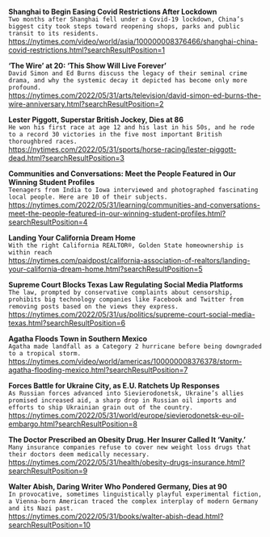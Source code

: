 **Shanghai to Begin Easing Covid Restrictions After Lockdown**\
`Two months after Shanghai fell under a Covid-19 lockdown, China’s biggest city took steps toward reopening shops, parks and public transit to its residents.`\
https://nytimes.com/video/world/asia/100000008376466/shanghai-china-covid-restrictions.html?searchResultPosition=1

**‘The Wire’ at 20: ‘This Show Will Live Forever’**\
`David Simon and Ed Burns discuss the legacy of their seminal crime drama, and why the systemic decay it depicted has become only more profound.`\
https://nytimes.com/2022/05/31/arts/television/david-simon-ed-burns-the-wire-anniversary.html?searchResultPosition=2

**Lester Piggott, Superstar British Jockey, Dies at 86**\
`He won his first race at age 12 and his last in his 50s, and he rode to a record 30 victories in the five most important British thoroughbred races.`\
https://nytimes.com/2022/05/31/sports/horse-racing/lester-piggott-dead.html?searchResultPosition=3

**Communities and Conversations: Meet the People Featured in Our Winning Student Profiles**\
`Teenagers from India to Iowa interviewed and photographed fascinating local people. Here are 10 of their subjects.`\
https://nytimes.com/2022/05/31/learning/communities-and-conversations-meet-the-people-featured-in-our-winning-student-profiles.html?searchResultPosition=4

**Landing Your California Dream Home**\
`With the right California REALTOR®, Golden State homeownership is within reach`\
https://nytimes.com/paidpost/california-association-of-realtors/landing-your-california-dream-home.html?searchResultPosition=5

**Supreme Court Blocks Texas Law Regulating Social Media Platforms**\
`The law, prompted by conservative complaints about censorship, prohibits big technology companies like Facebook and Twitter from removing posts based on the views they express.`\
https://nytimes.com/2022/05/31/us/politics/supreme-court-social-media-texas.html?searchResultPosition=6

**Agatha Floods Town in Southern Mexico**\
`Agatha made landfall as a Category 2 hurricane before being downgraded to a tropical storm.`\
https://nytimes.com/video/world/americas/100000008376378/storm-agatha-flooding-mexico.html?searchResultPosition=7

**Forces Battle for Ukraine City, as E.U. Ratchets Up Responses**\
`As Russian forces advanced into Sievierodonetsk, Ukraine’s allies promised increased aid, a sharp drop in Russian oil imports and efforts to ship Ukrainian grain out of the country.`\
https://nytimes.com/2022/05/31/world/europe/sievierodonetsk-eu-oil-embargo.html?searchResultPosition=8

**The Doctor Prescribed an Obesity Drug. Her Insurer Called It ‘Vanity.’**\
`Many insurance companies refuse to cover new weight loss drugs that their doctors deem medically necessary.`\
https://nytimes.com/2022/05/31/health/obesity-drugs-insurance.html?searchResultPosition=9

**Walter Abish, Daring Writer Who Pondered Germany, Dies at 90**\
`In provocative, sometimes linguistically playful experimental fiction, a Vienna-born American traced the complex interplay of modern Germany and its Nazi past.`\
https://nytimes.com/2022/05/31/books/walter-abish-dead.html?searchResultPosition=10

